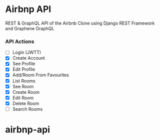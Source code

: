 # Airbnp API

REST & GraphQL API of the Airbnb Clone using Django REST Framework and Graphene GraphQL

### API Actions

- [ ] Login (JWTT)
- [x] Create Account
- [x] See Profile
- [x] Edit Profile
- [x] Add/Room From Favourites
- [x] List Rooms
- [x] See Room
- [x] Create Room
- [x] Edit Room
- [x] Delete Room
- [ ] Search Rooms

# airbnp-api
